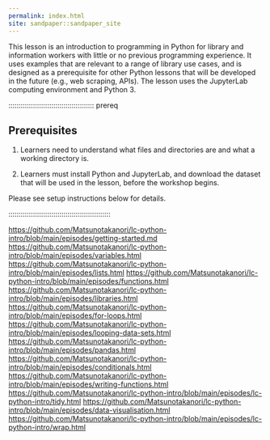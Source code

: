 ```yaml
---
permalink: index.html
site: sandpaper::sandpaper_site
---
```


This lesson is an introduction to programming in Python for library and information workers with little or no previous programming experience. It uses examples that are relevant to a range of library use cases, and is designed as a prerequisite for other Python lessons that will be developed in the future (e.g., web scraping, APIs). The lesson uses the JupyterLab computing environment and Python 3.

::::::::::::::::::::::::::::::::::::::::::  prereq

## Prerequisites

1. Learners need to understand what files and directories are and
  what a working directory is.

2. Learners must install Python and JupyterLab, and download the dataset that will be used in the lesson, before the workshop begins.
  
  Please see setup instructions below for details.
  

::::::::::::::::::::::::::::::::::::::::::::::::::

https://github.com/Matsunotakanori/lc-python-intro/blob/main/episodes/getting-started.md
https://github.com/Matsunotakanori/lc-python-intro/blob/main/episodes/variables.html
https://github.com/Matsunotakanori/lc-python-intro/blob/main/episodes/lists.html
https://github.com/Matsunotakanori/lc-python-intro/blob/main/episodes/functions.html
https://github.com/Matsunotakanori/lc-python-intro/blob/main/episodes/libraries.html
https://github.com/Matsunotakanori/lc-python-intro/blob/main/episodes/for-loops.html
https://github.com/Matsunotakanori/lc-python-intro/blob/main/episodes/looping-data-sets.html
https://github.com/Matsunotakanori/lc-python-intro/blob/main/episodes/pandas.html
https://github.com/Matsunotakanori/lc-python-intro/blob/main/episodes/conditionals.html
https://github.com/Matsunotakanori/lc-python-intro/blob/main/episodes/writing-functions.html
https://github.com/Matsunotakanori/lc-python-intro/blob/main/episodes/lc-python-intro/tidy.html
https://github.com/Matsunotakanori/lc-python-intro/blob/main/episodes/data-visualisation.html
https://github.com/Matsunotakanori/lc-python-intro/blob/main/episodes/lc-python-intro/wrap.html

